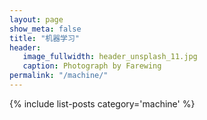 ```yaml
---
layout: page
show_meta: false
title: "机器学习"
header:
   image_fullwidth: header_unsplash_11.jpg
   caption: Photograph by Farewing
permalink: "/machine/"
---
```


{% include list-posts category='machine' %}